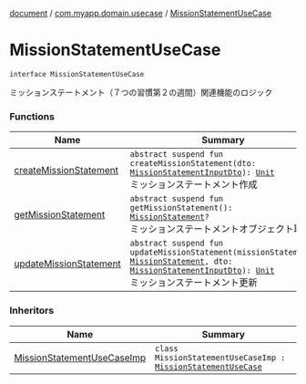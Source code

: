 [document](../../index.md) / [com.myapp.domain.usecase](../index.md) / [MissionStatementUseCase](./index.md)

# MissionStatementUseCase

`interface MissionStatementUseCase`

ミッションステートメント（７つの習慣第２の週間）関連機能のロジック

### Functions

| Name | Summary |
|---|---|
| [createMissionStatement](create-mission-statement.md) | `abstract suspend fun createMissionStatement(dto: `[`MissionStatementInputDto`](../../com.myapp.domain.dto/-mission-statement-input-dto/index.md)`): `[`Unit`](https://kotlinlang.org/api/latest/jvm/stdlib/kotlin/-unit/index.html)<br>ミッションステートメント作成 |
| [getMissionStatement](get-mission-statement.md) | `abstract suspend fun getMissionStatement(): `[`MissionStatement`](../../com.myapp.domain.model.entity/-mission-statement/index.md)`?`<br>ミッションステートメントオブジェクト取得 |
| [updateMissionStatement](update-mission-statement.md) | `abstract suspend fun updateMissionStatement(missionStatement: `[`MissionStatement`](../../com.myapp.domain.model.entity/-mission-statement/index.md)`, dto: `[`MissionStatementInputDto`](../../com.myapp.domain.dto/-mission-statement-input-dto/index.md)`): `[`Unit`](https://kotlinlang.org/api/latest/jvm/stdlib/kotlin/-unit/index.html)<br>ミッションステートメント更新 |

### Inheritors

| Name | Summary |
|---|---|
| [MissionStatementUseCaseImp](../-mission-statement-use-case-imp/index.md) | `class MissionStatementUseCaseImp : `[`MissionStatementUseCase`](./index.md) |

